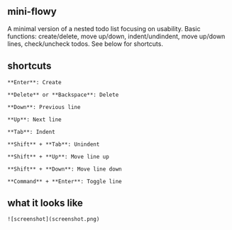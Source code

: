 ## mini-flowy
A minimal version of a nested todo list focusing on usability. Basic functions: create/delete,  move up/down, indent/undindent, move up/down lines, check/uncheck todos. See below for shortcuts.

## shortcuts
```
**Enter**: Create

**Delete** or **Backspace**: Delete

**Down**: Previous line

**Up**: Next line

**Tab**: Indent

**Shift** + **Tab**: Unindent

**Shift** + **Up**: Move line up

**Shift** + **Down**: Move line down

**Command** + **Enter**: Toggle line
```
## what it looks like
```
![screenshot](screenshot.png)
